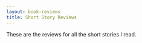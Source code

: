 ```yaml
---
layout: book-reviews
title: Short Story Reviews
---
```


These are the reviews for all the short stories I read.
